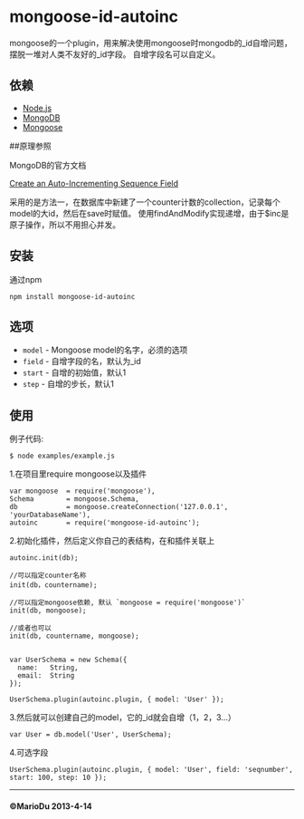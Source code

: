 mongoose-id-autoinc
====================

mongoose的一个plugin，用来解决使用mongoose时mongodb的_id自增问题，摆脱一堆对人类不友好的_id字段。
自增字段名可以自定义。

## 依赖

- [Node.js](http://nodejs.org/)
- [MongoDB](http://www.mongodb.org)
- [Mongoose](http://mongoosejs.com)

##原理参照

MongoDB的官方文档

[Create an Auto-Incrementing Sequence Field](http://docs.mongodb.org/manual/tutorial/create-an-auto-incrementing-field/)

采用的是方法一，在数据库中新建了一个counter计数的collection，记录每个model的大id，然后在save时赋值。
使用findAndModify实现递增，由于$inc是原子操作，所以不用担心并发。

## 安装

通过npm

    npm install mongoose-id-autoinc

## 选项

- `model` - Mongoose model的名字，必须的选项
- `field` - 自增字段的名，默认为_id
- `start` - 自增的初始值，默认1
- `step`  - 自增的步长，默认1


## 使用

例子代码:

    $ node examples/example.js

1.在项目里require mongoose以及插件

    var mongoose  = require('mongoose'),
    Schema        = mongoose.Schema,
    db            = mongoose.createConnection('127.0.0.1', 'yourDatabaseName'),
    autoinc       = require('mongoose-id-autoinc');

2.初始化插件，然后定义你自己的表结构，在和插件关联上

    autoinc.init(db);

    //可以指定counter名称
    init(db，countername);

    //可以指定mongoose依赖, 默认 `mongoose = require('mongoose')`
    init(db, mongoose);

    //或者也可以
    init(db, countername, mongoose);


    var UserSchema = new Schema({
      name:   String,
      email:  String
    });

    UserSchema.plugin(autoinc.plugin, { model: 'User' });

3.然后就可以创建自己的model，它的_id就会自增（1，2，3...）

    var User = db.model('User', UserSchema);

4.可选字段

    UserSchema.plugin(autoinc.plugin, { model: 'User', field: 'seqnumber', start: 100, step: 10 });

---------------------------------------

#### &copy;MarioDu 2013-4-14
